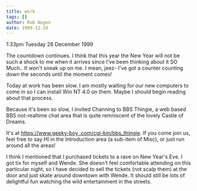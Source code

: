 ```yaml
---
title: work
tags: []
author: Rob Nugen
date: 1999-12-28
---
```


<p class=date>1:33pm Tuesday 28 December 1999</p>

<p>The countdown continues.  I think that this year the New Year will not 
be such a shock to me when it arrives since I've been thinking about it SO 
Much..  It won't sneak up on me.  I mean, jeez- I've got a counter counting 
down the seconds until the moment comes!

<p>Today at work has been slow.  I am mostly waiting for our new computers 
to come in so I can install Win NT 4.0 on them.  Maybe I should begin 
reading about that process.

<p>Because it's been so slow, I invited Channing to BBS Thingie, a web 
based BBS not-realtime chat area that is quite remniscent of the lovely 
Castle of Dreams.

<p>It's at <a 
href="https://www.geeky-boy.com/cgi-bin/bbs_thingie">https://www.geeky-boy  
.com/cgi-bin/bbs_thingie</a>.  If you come join us, feel free to say HI in 
the Introduction area (a sub-item of Misc), or just run around all the 
areas!

<p>I think I mentioned that I purchased tickets to a rave on New Year's 
Eve.  I got tix for myself and Wende.  She doesn't feel comfortable 
attending on this particular night, so I have decided to sell the tickets 
(not scalp them) at the door and just skate around downtown with Wende.  It 
should still be lots of delightful fun watching the wild entertainment in 
the streets.

